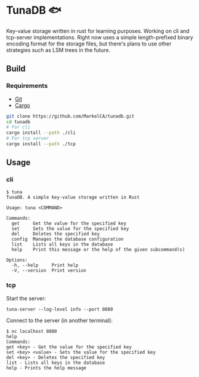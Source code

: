 # TunaDB 🐟

Key-value storage written in rust for learning purposes. Working on cli and tcp-server implementations. Right now uses a simple length-prefixed binary encoding format for the storage files, but there's plans to use other strategies such as LSM trees in the future.

## Build

### Requirements
- [Git](https://git-scm.com/)
- [Cargo](https://github.com/rust-lang/cargo)

```bash
git clone https://github.com/MarkelCA/tunadb.git
cd tunadb
# For cli
cargo install --path ./cli
# For tcp server
cargo install --path ./tcp
```


## Usage
### cli
```
$ tuna
TunaDB. A simple key-value storage written in Rust

Usage: tuna <COMMAND>

Commands:
  get     Get the value for the specified key
  set     Sets the value for the specified key
  del     Deletes the specified key
  config  Manages the database configuration
  list    Lists all keys in the database
  help    Print this message or the help of the given subcommand(s)

Options:
  -h, --help     Print help
  -V, --version  Print version
```
### tcp
Start the server:
```
tuna-server --log-level info --port 8080
```
Connect to the server (in another terminal):
```
$ nc localhost 8080
help
Commands:
get <key> - Get the value for the specified key
set <key> <value> - Sets the value for the specified key
del <key> - Deletes the specified key
list - Lists all keys in the database
help - Prints the help message
```
